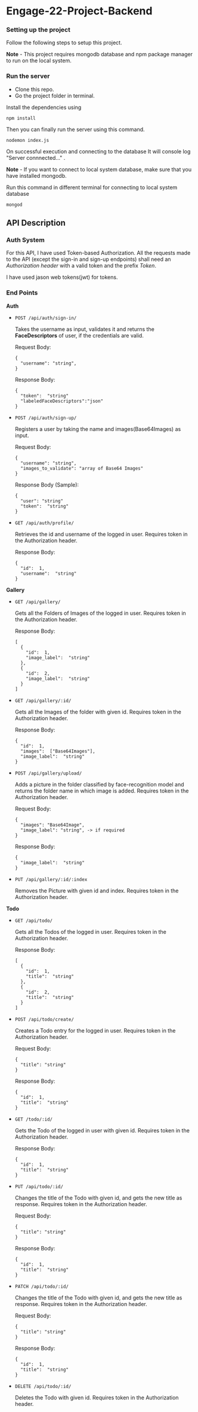 # Engage-22-Project-Backend

### Setting up the project

Follow the following steps to setup this project.

**Note** - This project requires mongodb database and npm package manager to run on the local system.

### Run the server

- Clone this repo.
- Go the project folder in terminal.

Install the dependencies using
```
npm install
```

Then you can finally run the server using this command.
```
nodemon index.js
```

On successful execution and connecting to the database It will console log "Server connnected..." .

**Note** - If you want to connect to local system database, make sure that you have installed mongodb.

Run this command in different terminal for connecting to local system database
```
mongod
```

## API Description

### Auth System
For this API, I have used Token-based Authorization. All the requests made to the API (except the sign-in and sign-up endpoints) shall need an  *Authorization header*  with a valid token and the prefix  *Token*.

I have used jason web tokens(jwt) for tokens.

### End Points

**Auth**

-   `POST /api/auth/sign-in/` 

	Takes the username as input, validates it and returns the **FaceDescriptors** of user, if the credentials are valid.  
  
	Request Body:
	```
	{
	  "username": "string",
	}
	```
	Response Body:
	```
	{
	  "token":  "string"
	  "labeledFaceDescriptors":"json"
	}
	```
	
	
-   `POST /api/auth/sign-up/`

	Registers a user by taking the name and images(Base64Images) as input.
  
	Request Body:
	```
	{
	  "username": "string",
	  "images_to_validate": "array of Base64 Images"
	}
	```
	Response Body (Sample):
	```
	{
	  "user": "string"
	  "token":  "string"
	}
	```
	
-   `GET /api/auth/profile/`

	Retrieves the id and username of the logged in user. Requires token in the Authorization header.
  
	Response Body:
	```
	{
	  "id":  1,
	  "username":  "string"
	}
	```

**Gallery**


-   `GET /api/gallery/`

	Gets all the Folders of Images of the logged in user. Requires token in the Authorization header.
  
	Response Body:
	```
	[
	  {
	    "id":  1,
	    "image_label":  "string"
	  },
	  {
	    "id":  2,
	    "image_label":  "string"
	  }
	]
	```

-   `GET /api/gallery/:id/`

	Gets all the Images of the folder with given id. Requires token in the Authorization header.
  
	Response Body:
	```
	{
	  "id":  1,
	  "images":  ["Base64Images"],
	  "image_label":  "string"
	}
	```
	

-   `POST /api/gallery/upload/` 

	Adds a picture in the folder classified by face-recognition model and returns the folder name in which image is added. Requires token in the Authorization header.
  
	Request Body:
	```
	{
	  "images": "Base64Image",
	  "image_label": "string", -> if required
	}
	```
	Response Body:
	```
	{
	  "image_label":  "string"
	}
	```
	

-   `PUT /api/gallery/:id/:index`

	Removes the Picture with given id and index. Requires token in the Authorization header.


**Todo**

-   `GET /api/todo/`

	Gets all the Todos of the logged in user. Requires token in the Authorization header.
  
	Response Body:
	```
	[
	  {
	    "id":  1,
	    "title":  "string"
	  },
	  {
	    "id":  2,
	    "title":  "string"
	  }
	]
	```
	

-   `POST /api/todo/create/` 

	Creates a Todo entry for the logged in user. Requires token in the Authorization header.
  
	Request Body:
	```
	{
	  "title": "string"
	}
	```
	Response Body:
	```
	{
	  "id":  1,
	  "title":  "string"
	}
	```

-   `GET /todo/:id/`

	Gets the Todo of the logged in user with given id. Requires token in the Authorization header.
  
	Response Body:
	```
	{
	  "id":  1,
	  "title":  "string"
	}
	```

-   `PUT /api/todo/:id/`

	Changes the title of the Todo with given id, and gets the new title as response. Requires token in the Authorization header.
  
	Request Body:
	```
	{
	  "title": "string"
	}
	```
	Response Body:
	```
	{
	  "id":  1,
	  "title":  "string"
	}
	```

-   `PATCH /api/todo/:id/`

	Changes the title of the Todo with given id, and gets the new title as response. Requires token in the Authorization header.
  
	Request Body:
	```
	{
	  "title": "string"
	}
	```
	Response Body:
	```
	{
	  "id":  1,
	  "title":  "string"
	}
	```

-   `DELETE /api/todo/:id/`

	Deletes the Todo with given id. Requires token in the Authorization header.
  
